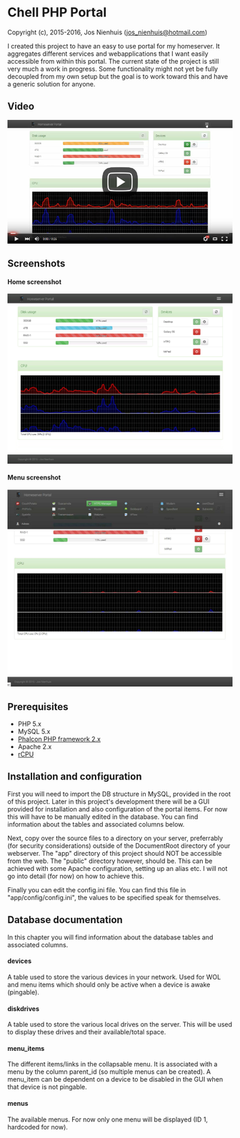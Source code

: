 Chell PHP Portal
================
Copyright (c), 2015-2016, Jos Nienhuis (jos_nienhuis@hotmail.com)

I created this project to have an easy to use portal for my homeserver. 
It aggregates different services and webapplications that I want easily accessible from within this portal.
The current state of the project is still very much a work in progress. 
Some functionality might not yet be fully decoupled from my own setup but the goal is to work toward this and have a generic solution for anyone.

Video
-----------
[![Demo](https://raw.githubusercontent.com/joszz/Chell-PHP-Portal/master/screenshots/video.jpg)](https://youtu.be/68rfm7rZtYY)

Screenshots
-----------
#### Home screenshot
![Home](https://raw.githubusercontent.com/joszz/Chell-PHP-Portal/master/screenshots/home.png "Home")
#### Menu screenshot
![Menu](https://raw.githubusercontent.com/joszz/Chell-PHP-Portal/master/screenshots/menu.jpg "Menu")

Prerequisites
-------------
- PHP 5.x
- MySQL 5.x
- [Phalcon PHP framework 2.x](https://phalconphp.com/)
- Apache 2.x
- [rCPU](https://github.com/davidsblog/rCPU)

Installation and configuration
------------------------------
First you will need to import the DB structure in MySQL, provided in the root of this project.
Later in this project's development there will be a GUI provided for installation and also configuration of the portal items. 
For now this will have to be manually edited in the database. You can find information about the tables and associated columns below.

Next, copy over the source files to a directory on your server, preferrably (for security considerations) outside of the DocumentRoot directory of your webserver. The "app" directory of this project should NOT be accessible from the web. The "public" directory however, should be. This can be achieved with some Apache configuration, setting up an alias etc. I will not go into detail (for now) on how to achieve this.

Finally you can edit the config.ini file. You can find this file in "app/config/config.ini", the values to be specified speak for themselves.

Database documentation
----------------------
In this chapter you will find information about the database tables and associated columns.

#### devices
A table used to store the various devices in your network. Used for WOL and menu items which should only be active when a device is awake (pingable).

#### diskdrives
A table used to store the various local drives on the server. This will be used to display these drives and their available/total space.

#### menu_items
The different items/links in the collapsable menu. It is associated with a menu by the column parent_id (so multiple menus can be created). A menu_item can be dependent on a device to be disabled in the GUI when that device is not pingable.

#### menus
The available menus. For now only one menu will be displayed (ID 1, hardcoded for now).
